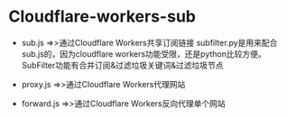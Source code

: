 # Cloudflare-workers-sub

- sub.js =>>通过Cloudflare Workers共享订阅链接   subfilter.py是用来配合sub.js的，因为cloudflare workers功能受限，还是python比较方便。 SubFilter功能有合并订阅&过滤垃圾关键词&过滤垃圾节点<br>

- proxy.js =>>通过Cloudflare Workers代理网站<br>

- forward.js =>>通过Cloudflare Workers反向代理单个网站<br>
